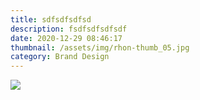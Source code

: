 ```yaml
---
title: sdfsdfsdfsd
description: fsdfsdfsdfsdf
date: 2020-12-29 08:46:17
thumbnail: /assets/img/rhon-thumb_05.jpg
category: Brand Design
---
```

![](/assets/img/rhon-thumb.jpg)